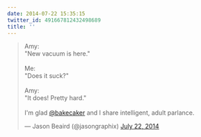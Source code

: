 ```yaml
---
date: 2014-07-22 15:35:15
twitter_id: 491667812432498689
title: ''
---
```


<blockquote class="twitter-tweet"><p lang="en" dir="ltr">Amy:<br>&quot;New vacuum is here.&quot;<br><br>Me:<br>&quot;Does it suck?&quot;<br><br>Amy:<br>&quot;It does! Pretty hard.&quot;<br><br>I&#39;m glad <a href="https://twitter.com/bakecaker?ref_src=twsrc%5Etfw">@bakecaker</a> and I share intelligent, adult parlance.</p>&mdash; Jason Beaird (@jasongraphix) <a href="https://twitter.com/jasongraphix/status/491656895359643649?ref_src=twsrc%5Etfw">July 22, 2014</a></blockquote>
<script async src="https://platform.twitter.com/widgets.js" charset="utf-8"></script>
